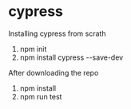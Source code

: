 # cypress

Installing cypress from scrath
1) npm init
2) npm install cypress --save-dev

After downloading the repo
1) npm install
2) npm run test
